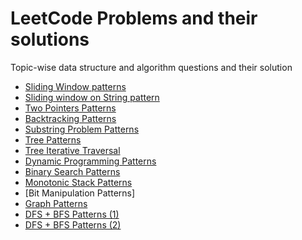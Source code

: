 # LeetCode Problems and their solutions
Topic-wise data structure and algorithm questions and their solution

* [Sliding Window patterns](https://leetcode.com/problems/frequency-of-the-most-frequent-element/solutions/1175088/C++-Maximum-Sliding-Window-Cheatsheet-Template/)
* [Sliding window on String pattern](https://medium.com/leetcode-patterns/leetcode-pattern-2-sliding-windows-for-strings-e19af105316b)
* [Two Pointers Patterns](https://leetcode.com/discuss/study-guide/1688903/Solved-all-two-pointers-problems-in-100-days)
* [Backtracking Patterns](https://medium.com/leetcode-patterns/leetcode-pattern-3-backtracking-5d9e5a03dc26)
* [Substring Problem Patterns](https://leetcode.com/problems/minimum-window-substring/solutions/26808/Here-is-a-10-line-template-that-can-solve-most-'substring'-problems/)
* [Tree Patterns](https://leetcode.com/discuss/study-guide/937307/Iterative-or-Recursive-or-DFS-and-BFS-Tree-Traversal-or-In-Pre-Post-and-LevelOrder-or-Views)
* [Tree Iterative Traversal](https://medium.com/leetcode-patterns/leetcode-pattern-0-iterative-traversals-on-trees-d373568eb0ec)
* [Dynamic Programming Patterns](https://leetcode.com/discuss/study-guide/458695/Dynamic-Programming-Patterns)
* [Binary Search Patterns](https://leetcode.com/discuss/study-guide/786126/Python-Powerful-Ultimate-Binary-Search-Template.-Solved-many-problems)
* [Monotonic Stack Patterns](https://leetcode.com/discuss/study-guide/2347639/A-comprehensive-guide-and-template-for-monotonic-stack-based-problems)
* [Bit Manipulation Patterns]
* [Graph Patterns](https://leetcode.com/discuss/study-guide/655708/Graph-For-Beginners-Problems-or-Pattern-or-Sample-Solutions)
* [DFS + BFS Patterns (1)](https://medium.com/leetcode-patterns/leetcode-pattern-1-bfs-dfs-25-of-the-problems-part-1-519450a84353)
* [DFS + BFS Patterns (2)](https://medium.com/leetcode-patterns/leetcode-pattern-2-dfs-bfs-25-of-the-problems-part-2-a5b269597f52)

